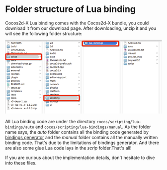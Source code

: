 Folder structure of Lua binding
===============================

Cocos2d-X Lua binding comes with the Cocos2d-X bundle, you could download it from our download page. After downloading, unzip it and you will see the following folder structure:

![folder_structure](Images/folder_structure.png)

All Lua binding code are under the directory `cocos/scripting/lua-bindings/auto` and `cocos/scripting/lua-bindings/manual`. As the folder name says, the *auto* folder contains all the binding code generated by [bindings generator](https://github.com/cocos2d/bindings-generator)  and the *manual* folder contains all the manually written binding code. That's due to the limitations of bindings generator.  And there are also some glue Lua code lays in the *scrip* folder.That's all!

If you are curious about the implementation details, don't hesitate to dive into these files. 
